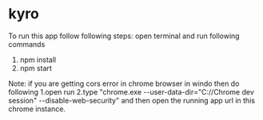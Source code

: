 # kyro

To run this app follow following steps:
open terminal and run following commands
1. npm install
2. npm start

Note: if you are getting cors error in chrome browser in windo then do following
  1.open run 
  2.type "chrome.exe --user-data-dir="C://Chrome dev session" --disable-web-security"
  and then open the running app url in this chrome instance.
  
